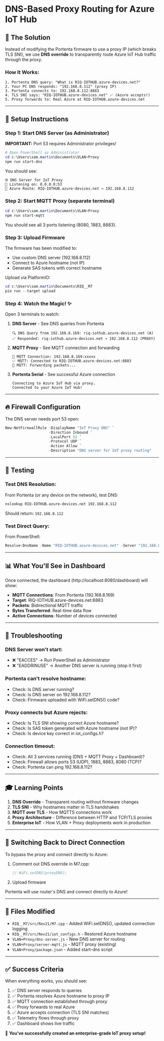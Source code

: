 # DNS-Based Proxy Routing for Azure IoT Hub

## 🎯 The Solution

Instead of modifying the Portenta firmware to use a proxy IP (which breaks TLS SNI), we use **DNS override** to transparently route Azure IoT Hub traffic through the proxy.

### How It Works:

```
1. Portenta DNS query: "What is RIQ-IOTHUB.azure-devices.net?"
2. Your PC DNS responds: "192.168.8.112" (proxy IP)
3. Portenta connects to: 192.168.8.112:8883
4. TLS SNI says: "RIQ-IOTHUB.azure-devices.net" ✅ (Azure accepts!)
5. Proxy forwards to: Real Azure at RIQ-IOTHUB.azure-devices.net
```

---

## 🚀 Setup Instructions

### Step 1: Start DNS Server (as Administrator)

**IMPORTANT:** Port 53 requires Administrator privileges!

```powershell
# Open PowerShell as Administrator
cd c:\Users\sam.martin\Documents\VLAN+Proxy
npm run start-dns
```

You should see:
```
🌐 DNS Server for IoT Proxy
📡 Listening on: 0.0.0.0:53
🔀 Azure Route: RIQ-IOTHUB.azure-devices.net → 192.168.8.112
```

### Step 2: Start MQTT Proxy (separate terminal)

```powershell
cd c:\Users\sam.martin\Documents\VLAN+Proxy
npm run start-mqtt
```

You should see all 3 ports listening (8080, 1883, 8883).

### Step 3: Upload Firmware

The firmware has been modified to:
- Use custom DNS server (192.168.8.112)
- Connect to Azure hostname (not IP)
- Generate SAS tokens with correct hostname

Upload via PlatformIO:
```powershell
cd c:\Users\sam.martin\Documents\RIQ__M7
pio run --target upload
```

### Step 4: Watch the Magic! ✨

Open 3 terminals to watch:

1. **DNS Server** - See DNS queries from Portenta
   ```
   🔍 DNS Query from 192.168.8.169: riq-iothub.azure-devices.net (A)
   ✅ Responded: riq-iothub.azure-devices.net → 192.168.8.112 (PROXY)
   ```

2. **MQTT Proxy** - See MQTT connection and forwarding
   ```
   🔌 MQTT Connection: 192.168.8.169:xxxxx
   ✅ MQTT: Connected to RIQ-IOTHUB.azure-devices.net:8883
   📡 MQTT: Forwarding packets...
   ```

3. **Portenta Serial** - See successful Azure connection
   ```
   Connecting to Azure IoT Hub via proxy.
   Connected to your Azure IoT Hub!
   ```

---

## 🔥 Firewall Configuration

The DNS server needs port 53 open:

```powershell
New-NetFirewallRule -DisplayName "IoT Proxy DNS" `
                    -Direction Inbound `
                    -LocalPort 53 `
                    -Protocol UDP `
                    -Action Allow `
                    -Description "DNS server for IoT proxy routing"
```

---

## 🧪 Testing

### Test DNS Resolution:

From Portenta (or any device on the network), test DNS:

```bash
nslookup RIQ-IOTHUB.azure-devices.net 192.168.8.112
```

Should return: `192.168.8.112`

### Test Direct Query:

From PowerShell:
```powershell
Resolve-DnsName -Name "RIQ-IOTHUB.azure-devices.net" -Server "192.168.8.112"
```

---

## 📊 What You'll See in Dashboard

Once connected, the dashboard (http://localhost:8080/dashboard) will show:

- **MQTT Connections**: From Portenta (192.168.8.169)
- **Target**: RIQ-IOTHUB.azure-devices.net:8883
- **Packets**: Bidirectional MQTT traffic
- **Bytes Transferred**: Real-time data flow
- **Active Connections**: Number of devices connected

---

## 🐛 Troubleshooting

### DNS Server won't start:
- ❌ "EACCES" → Run PowerShell as Administrator
- ❌ "EADDRINUSE" → Another DNS server is running (stop it first)

### Portenta can't resolve hostname:
- Check: Is DNS server running?
- Check: Is DNS server on 192.168.8.112?
- Check: Firmware uploaded with WiFi.setDNS() code?

### Proxy connects but Azure rejects:
- Check: Is TLS SNI showing correct Azure hostname?
- Check: Is SAS token generated with Azure hostname (not IP)?
- Check: Is device key correct in iot_configs.h?

### Connection timeout:
- Check: All 3 services running (DNS + MQTT Proxy + Dashboard)?
- Check: Firewall allows ports 53 (UDP), 1883, 8883, 8080 (TCP)?
- Check: Portenta can ping 192.168.8.112?

---

## 🎓 Learning Points

1. **DNS Override** - Transparent routing without firmware changes
2. **TLS SNI** - Why hostnames matter in TLS handshakes
3. **MQTT over TLS** - How MQTTS connections work
4. **Proxy Architecture** - Difference between HTTP and TCP/TLS proxies
5. **Enterprise IoT** - How VLAN + Proxy deployments work in production

---

## 🔄 Switching Back to Direct Connection

To bypass the proxy and connect directly to Azure:

1. Comment out DNS override in M7.cpp:
   ```cpp
   // WiFi.setDNS(proxyDNS);
   ```

2. Upload firmware

Portenta will use router's DNS and connect directly to Azure!

---

## 📝 Files Modified

- `RIQ__M7/src/Rev21/M7.cpp` - Added WiFi.setDNS(), updated connection logging
- `RIQ__M7/src/Rev21/iot_configs.h` - Restored Azure hostname
- `VLAN+Proxy/dns-server.js` - New DNS server for routing
- `VLAN+Proxy/server-mqtt.js` - MQTT proxy (existing)
- `VLAN+Proxy/package.json` - Added start-dns script

---

## ✅ Success Criteria

When everything works, you should see:

1. ✅ DNS server responds to queries
2. ✅ Portenta resolves Azure hostname to proxy IP
3. ✅ MQTT connection established through proxy
4. ✅ Proxy forwards to real Azure
5. ✅ Azure accepts connection (TLS SNI matches)
6. ✅ Telemetry flows through proxy
7. ✅ Dashboard shows live traffic

🎉 **You've successfully created an enterprise-grade IoT proxy setup!**

